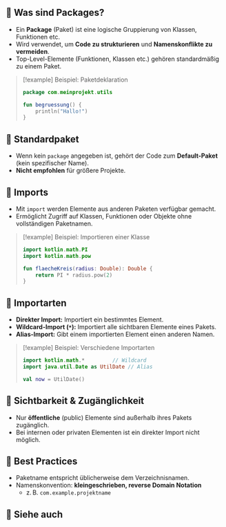 
## 🔹 Was sind Packages?
- Ein **Package** (Paket) ist eine logische Gruppierung von Klassen, Funktionen etc.
- Wird verwendet, um **Code zu strukturieren** und **Namenskonflikte zu vermeiden**.
- Top-Level-Elemente (Funktionen, Klassen etc.) gehören standardmäßig zu einem Paket.

> [!example] Beispiel: Paketdeklaration
> ```kotlin
> package com.meinprojekt.utils
> 
> fun begruessung() {
>     println("Hallo!")
> }
> ```

## 🔹 Standardpaket
- Wenn kein `package` angegeben ist, gehört der Code zum **Default-Paket** (kein spezifischer Name).
- **Nicht empfohlen** für größere Projekte.

## 🔹 Imports
- Mit `import` werden Elemente aus anderen Paketen verfügbar gemacht.
- Ermöglicht Zugriff auf Klassen, Funktionen oder Objekte ohne vollständigen Paketnamen.

> [!example] Beispiel: Importieren einer Klasse
> ```kotlin
> import kotlin.math.PI
> import kotlin.math.pow
> 
> fun flaecheKreis(radius: Double): Double {
>     return PI * radius.pow(2)
> }
> ```

## 🔹 Importarten
- **Direkter Import:** Importiert ein bestimmtes Element.
- **Wildcard-Import (`*`):** Importiert alle sichtbaren Elemente eines Pakets.
- **Alias-Import:** Gibt einem importierten Element einen anderen Namen.

> [!example] Beispiel: Verschiedene Importarten
> ```kotlin
> import kotlin.math.*         // Wildcard
> import java.util.Date as UtilDate // Alias
> 
> val now = UtilDate()
> ```

## 🔹 Sichtbarkeit & Zugänglichkeit
- Nur **öffentliche** (public) Elemente sind außerhalb ihres Pakets zugänglich.
- Bei internen oder privaten Elementen ist ein direkter Import nicht möglich.

## 🔹 Best Practices
- Paketname entspricht üblicherweise dem Verzeichnisnamen.
- Namenskonvention: **kleingeschrieben, reverse Domain Notation**
  - z. B. `com.example.projektname`

## 🔹 Siehe auch

